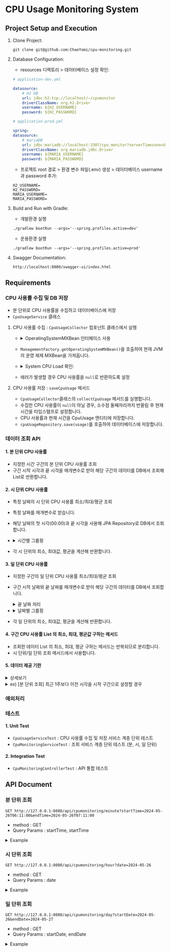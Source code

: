 # CPU Usage Monitoring System

## Project Setup and Execution

1. Clone Project:
    ```shell
    git clone git@github.com:ChaeYami/cpu-monitoring.git
    ```

2. Database Configuration:

    - resources 디렉토리 > 데이터베이스 설정 확인:
    ``` yml
    # application-dev.yml

    datasource:
        # H2 DB
        url: jdbc:h2:tcp://localhost/~/cpumonitor
        driverClassName: org.h2.Driver
        username: ${H2_USERNAME}
        password: ${H2_PASSWORD}
    ```
    ``` yml
    # application-prod.yml
    
    spring:
    datasource:
        # mariaDB
        url: jdbc:mariadb://localhost:3307/cpu_monitor?serverTimezone=UTC&characterEncoding=UTF-8
        driverClassName: org.mariadb.jdbc.Driver
        username: ${MARIA_USERNAME}
        password: ${MARIA_PASSWORD}

    ```
    - 프로젝트 root 경로 > 환경 변수 파일(.env) 생성 > 데이터베이스 username과 password 추가:
    ```env
    H2_USERNAME=
    H2_PASSWORD=
    MARIA_USERNAME=
    MARIA_PASSWORD=
    ```

3. Build and Run with Gradle:
    - 개발환경 실행 
    ```shell
    ./gradlew bootRun --args='--spring.profiles.active=dev'
    ```
    - 운용환경 실행
    ```shell
    ./gradlew bootRun --args='--spring.profiles.active=prod'
    ```  

5. Swagger Documentation:
    ```url
    http://localhost:8080/swagger-ui/index.html
    ```


## Requirements

### CPU 사용률 수집 및 DB 저장
- 분 단위로 CPU 사용률을 수집하고 데이터베이스에 저장
- `CpuUsageService` 클래스
1. CPU 사용률 수집 : `CpuUsageCollector` 컴포넌트 클래스에서 실행
    - <details>
      <summary>OperatingSystemMXBean 인터페이스 사용</summary>
      <div markdown = '1'></div>
      
      - `OperatingSystemMXBean`을 서비스 클래스에 주입해서 사용하기 위해 Config에 빈으로 등록
      - 그러나 Spring이 `peratingSystemMXBean`을 MBean으로 등록하려고 하여 문제 발생
          - Java 내부 클래스이기 때문에 MBean으로 등록하지 않아야 함
      - 빈으로 직접 등록하여 사용하는 대신에 별도 컴포넌트 클래스(CpuUsageCollector)로 분리하여 이를 Spring 빈으로 등록해 사용
      </details>

    - `ManagementFactory.getOperatingSystemMXBean()`을 호출하여 현재 JVM의 운영 체제 MXBean을 가져옵니다.
    - <details>
      <summary>System CPU Load 확인:</summary>
      <div markdown = '1'></div>
      
      - `getSystemCpuLoad` 메서드 사용 -> 0.0에서 1.0 사이의 값을 반환하므로 * 100 -> 퍼센트 단위로 변환
      </details>      
    - 에러가 발생할 경우 CPU 사용률을 `null`로 반환하도록 설정
   
2. CPU 사용률 저장 : `saveCpuUsage` 메서드
    - `CpuUsageCollector`클래스의 `collectCpuUsage` 메서드를 실행합니다.
    - 수집한 CPU 사용률이 `null`이 아닐 경우, 소수점 둘째자리까지 반올림 후 현재 시간을 타임스탬프로 설정합니다.
    - CPU 사용률과 현재 시간을 CpuUsage 엔티티에 저장합니다.
    - `cpuUsageRepository.save(usage)`를 호출하여 데이터베이스에 저장합니다.
    
  
### 데이터 조회 API
#### 1. 분 단위 CPU 사용률
   - 지정한 시간 구간의 분 단위 CPU 사용률 조회
   - 구간 시작 시각과 끝 시각을 매개변수로 받아 해당 구간의 데이터를 DB에서 조회해 List로 반환합니다.

#### 2. 시 단위 CPU 사용률
   - 특정 날짜의 시 단위 CPU 사용률 최소/최대/평균 조회
   - 특정 날짜를 매개변수로 받습니다.
   - 해당 날짜의 첫 시각(00:00)과 끝 시각을 사용해 JPA Repository로 DB에서 조회합니다.
   -  <details>
      <summary> 시간별 그룹핑</summary>
      <div markdown = '1'></div>
      
      - 타임스탬프의 `getHour`을 사용해 각 데이터의 시간 정보를 추출하고, `stream`의 `collector`로 시간별 그룹핑합니다.
      </details>
   
   - 각 시 단위의 최소, 최대값, 평균을 계산해 반환합니다. 

#### 3. 일 단위 CPU 사용률
   - 지정한 구간의 일 단위 CPU 사용률 최소/최대/평균 조회   
   - 구간 시작 날짜와 끝 날짜를 매개변수로 받아 해당 구간의 데이터를 DB에서 조회합니다.   
      <details>
      <summary>끝 날짜 처리</summary>
      <div markdown = '1'></div>
      
      - **끝 날짜의 데이터도 포함해 조회**해야 하므로 입력받은 끝 구간보다 + 하루 - 1나노초 처리 후 조회합니다.
      - `endDate.plusDays(1).atStartOfDay().minusNanos(1)` 처리 후 JPA Repository로 DB에서 조회
      </details>
    
   -  <details>
      <summary> 날짜별 그룹핑</summary>
      <div markdown = '1'></div>
      
      - 타임스탬프의 `toLocalDate`를 사용해 조회한 데이터의 날짜 정보를 추출하고, `collector`로 날짜별 그룹핑합니다.
      </details>
   
   - 각 일 단위의 최소, 최대값, 평균을 계산해 반환합니다. 

#### 4. 구간 CPU 사용률 List 의 최소, 최대, 평균값 구하는 메서드 
   - 조회한 데이터 List 의 최소, 최대, 평균 구하는 메서드는 반복되므로 분리합니다.   
   - 시 단위/일 단위 조회 메서드에서 사용합니다.   

#### 5. 데이터 제공 기한
<details>
<summary> 상세보기 </summary>
<div markdown = '1'></div>

- 조회하려는 시간,날짜의 구간 또는 날짜가 제공 기한을 초과할 경우, 자동으로 제공 기한까지 조정 및 조회
- 분 단위 API : 최근 1주 데이터 제공, 일주일 전 날짜의 00시부터
- 시 단위 API : 최근 3달 데이터 제공
- 일 단위 API : 최근 1년 데이터 제공
</details>

<details>
<summary>ex) [분 단위 조회] 최근 1주보다 이전 시각을 시작 구간으로 설정할 경우</summary>
<div markdown = '1'></div>

    
- Query Params : **2023-05-26**T05:00:00, 2024-05-27T18:00:00  
- Request
  ```url
  http://127.0.0.1:8080/api/cpumonitoring/minute?startTime=2023-05-26T05:00:00&endTime=2024-05-27T18:00:00
  ```
- Response
  ```jsonc
    {
        "cpuUsage": [
            {
                "id": 1,
                "usage": "4.67%",
                "timestamp": "2024-05-26T06:11:16"
            },
            {
                "id": 2,
                "usage": "9.41%",
                "timestamp": "2024-05-26T06:12:00"
            },
            {
                "id": 3,
                "usage": "3.31%",
                "timestamp": "2024-05-26T06:13:00"
            },
            {
                "id": 4,
                "usage": "8.56%",
                "timestamp": "2024-05-26T06:14:00"
            },
            // .. 생략 ..
            {
                "id": 58,
                "usage": "13.16%",
                "timestamp": "2024-05-27T16:33:00"
            }
        ],
        "startTime": "2024-05-20T00:00:00", // 자동으로 오늘로부터 일주일 전으로 시작 구간 설정
        "endTime": "2024-05-27T18:00:00"
    }
  ```
</details>
    

### 예외처리 

### 테스트
#### 1. Unit Test
- `CpuUsageServiceTest` : CPU 사용률 수집 및 저장 서비스 계층 단위 테스트
- `CpuMonitoringServiceTest` : 조회 서비스 계층 단위 테스트 (분, 시, 일 단위)

#### 2. Integration Test
- `CpuMonitoringControllerTest` : API 통합 테스트

## API Document

### 분 단위 조회

```url
GET http://127.0.0.1:8080/api/cpumonitoring/minute?startTime=2024-05-26T06:11:00&endTime=2024-05-26T07:11:00
```
- method : GET
- Query Params : startTime, startTime
<details>
<summary>Example</summary>
<div markdown = '1'></div>

- Request
  ```url
  http://127.0.0.1:8080/api/cpumonitoring/minute?startTime=2024-05-26T06:11:00&endTime=2024-05-26T07:11:00
  ```
- Response
  ```json
     {
        "cpuUsage": [
            {
                "id": 1,
                "usage": "4.67%",
                "timestamp": "2024-05-26T06:11:16"
            },
            {
                "id": 2,
                "usage": "9.41%",
                "timestamp": "2024-05-26T06:12:00"
            },
            {
                "id": 3,
                "usage": "3.31%",
                "timestamp": "2024-05-26T06:13:00"
            },
            {
                "id": 4,
                "usage": "8.56%",
                "timestamp": "2024-05-26T06:14:00"
            },
            {
                "id": 5,
                "usage": "8.58%",
                "timestamp": "2024-05-26T06:15:00"
            },
            {
                "id": 6,
                "usage": "5.78%",
                "timestamp": "2024-05-26T06:19:25"
            },
            {
                "id": 7,
                "usage": "21.40%",
                "timestamp": "2024-05-26T06:20:00"
            },
            {
                "id": 8,
                "usage": "14.03%",
                "timestamp": "2024-05-26T06:21:00"
            },
            {
                "id": 9,
                "usage": "9.83%",
                "timestamp": "2024-05-26T06:22:00"
            },
        ],
        "startTime": "2024-05-26T05:00:00",
        "endTime": "2024-05-27T18:00:00"
    }
  ```
</details>
    
    
### 시 단위 조회
```url
GET http://127.0.0.1:8080/api/cpumonitoring/hour?date=2024-05-26
```
- method : GET
- Query Params : date
<details>
<summary>Example</summary>
<div markdown = '1'></div>

- Request
  ```url
  http://127.0.0.1:8080/api/cpumonitoring/hour?date=2024-05-26
  ```
- Response
  ```json
    {
        "cpuUsage": {
            "2024-05-27T02:00": {
                "minUsage": 4.02,
                "maxUsage": 4.02,
                "averageUsage": 4.02
            },
            "2024-05-27T03:00": {
                "minUsage": 4.13,
                "maxUsage": 14.35,
                "averageUsage": 8.06
            },
            "2024-05-27T04:00": {
                "minUsage": 5.06,
                "maxUsage": 77.34,
                "averageUsage": 24.95
            },
            "2024-05-27T05:00": {
                "minUsage": 5.7,
                "maxUsage": 28.67,
                "averageUsage": 17.19
            },
        },
        "date": "2024-05-27"
    }
  ```
</details>

     
### 일 단위 조회
```url
GET http://127.0.0.1:8080/api/cpumonitoring/day?startDate=2024-05-26&endDate=2024-05-27
```
- method : GET
- Query Params : startDate, endDate
<details>
<summary>Example</summary>
<div markdown = '1'></div>

- Request
  ```url
  http://127.0.0.1:8080/api/cpumonitoring/day?startDate=2024-05-26&endDate=2024-05-27
  ```
- Response
  ```json
    {
        "cpuUsage": {
            "2024-05-26": {
                "minUsage": 2.99,
                "maxUsage": 27.69,
                "averageUsage": 9.35
            },
            "2024-05-27": {
                "minUsage": 4.02,
                "maxUsage": 77.34,
                "averageUsage": 14.92
            }
        },
        "startDate": "2024-05-26",
        "endDate": "2024-05-27"
    }
  ```
</details>
